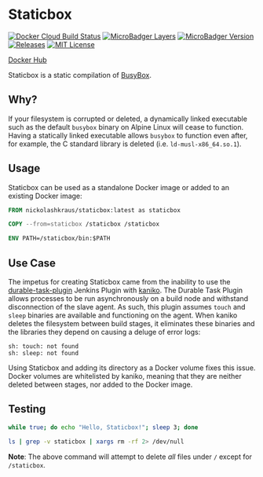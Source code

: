 # Staticbox

[![Docker Cloud Build Status](https://img.shields.io/docker/cloud/build/nickolashkraus/staticbox?color=blue)](https://cloud.docker.com/u/nickolashkraus/repository/docker/nickolashkraus/staticbox)
[![MicroBadger Layers](https://images.microbadger.com/badges/image/nickolashkraus/staticbox.svg)](https://microbadger.com/images/nickolashkraus/staticbox)
[![MicroBadger Version](https://images.microbadger.com/badges/version/nickolashkraus/staticbox.svg)](https://microbadger.com/images/nickolashkraus/staticbox)
[![Releases](https://img.shields.io/github/v/release/NickolasHKraus/staticbox?color=blue)](https://github.com/NickolasHKraus/staticbox/releases)
[![MIT License](https://img.shields.io/github/license/NickolasHKraus/staticbox?color=blue)](https://github.com/NickolasHKraus/staticbox/blob/master/LICENSE)

[Docker Hub](https://cloud.docker.com/u/nickolashkraus/repository/docker/nickolashkraus/staticbox)

Staticbox is a static compilation of [BusyBox](https://busybox.net/).

## Why?

If your filesystem is corrupted or deleted, a dynamically linked executable such as the default `busybox` binary on Alpine Linux will cease to function. Having a statically linked executable allows `busybox` to function even after, for example, the C standard library is deleted (i.e. `ld-musl-x86_64.so.1`).

## Usage

Staticbox can be used as a standalone Docker image or added to an existing Docker image:

```Dockerfile
FROM nickolashkraus/staticbox:latest as staticbox

COPY --from=staticbox /staticbox /staticbox

ENV PATH=/staticbox/bin:$PATH
```

## Use Case

The impetus for creating Staticbox came from the inability to use the [durable-task-plugin](https://github.com/jenkinsci/durable-task-plugin) Jenkins Plugin with [kaniko](https://github.com/GoogleContainerTools/kaniko). The Durable Task Plugin allows processes to be run asynchronously on a build node and withstand disconnection of the slave agent. As such, this plugin assumes `touch` and `sleep` binaries are available and functioning on the agent. When kaniko deletes the filesystem between build stages, it eliminates these binaries and the libraries they depend on causing a deluge of error logs:

```
sh: touch: not found
sh: sleep: not found
```

Using Staticbox and adding its directory as a Docker volume fixes this issue. Docker volumes are whitelisted by kaniko, meaning that they are neither deleted between stages, nor added to the Docker image.

## Testing

```bash
while true; do echo "Hello, Staticbox!"; sleep 3; done
```

```bash
ls | grep -v staticbox | xargs rm -rf 2> /dev/null
```

**Note**: The above command will attempt to delete *all* files under `/` except for `/staticbox`.
